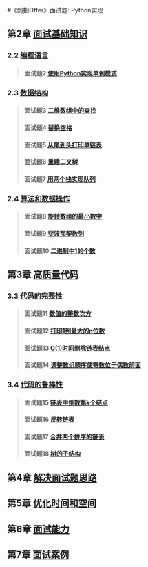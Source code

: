 #《剑指Offer》面试题: Python实现

## 第2章 [面试基础知识](/second)
### 2.2 [编程语言](/second/second)
> #### 面试题2 [使用Python实现单例模式](./second#面试题2-使用Python实现单例模式)
### 2.3 [数据结构](/second/third)
> #### 面试题3 [二维数组中的查找](./second/third#面试题3-二维数组中的查找)
> #### 面试题4 [替换空格](/second/third#面试题4-替换空格)
> #### 面试题5 [从尾到头打印单链表](/second/third#面试题5-从尾到头打印单链表)
> #### 面试题6 [重建二叉树](/second/third#面试题6-重建二叉树)
> #### 面试题7 [用两个栈实现队列](/second/third#面试题7-用两个栈实现队列)
### 2.4 [算法和数据操作](/second/fourth)
> #### 面试题8 [旋转数组的最小数字](./second/fourth#面试题8-旋转数组的最小数字)
> #### 面试题9 [斐波那契数列](./second/fourth#面试题9-斐波那契数列)
> #### 面试题10 [二进制中1的个数](./second/fourth#面试题10-二进制中1的个数)

## 第3章 [高质量代码](/third)
### 3.3 [代码的完整性](/third/third)
> #### 面试题11 [数值的整数次方](./third/third#面试题11-数值的整数次方)
> #### 面试题12 [打印1到最大的n位数](./third/third#面试题12-打印1到最大的n位数)
> #### 面试题13 [O(1)时间删除链表结点](./third/third#面试题13-o1时间删除链表结点)
> #### 面试题14 [调整数组顺序使寄数位于偶数前面](./third/third#面试题14-调整数组顺序使奇数位于偶数前面)
### 3.4 [代码的鲁棒性](/third/fourth)
> #### 面试题15 [链表中倒数第k个结点](./third/fourth#面试题15-链表中倒数第k个结点)
> #### 面试题16 [反转链表](./third/fourth#面试题16-反转链表)
> #### 面试题17 [合并两个排序的链表](./third/fourth#面试题17-合并两个排序的链表)
> #### 面试题18 [树的子结构](./third/third#面试题18-树的子结构)

## 第4章 [解决面试题思路](/fourth)

## 第5章 [优化时间和空间](/fifth)

## 第6章 [面试能力](/sixth)

## 第7章 [面试案例](/seventh)

